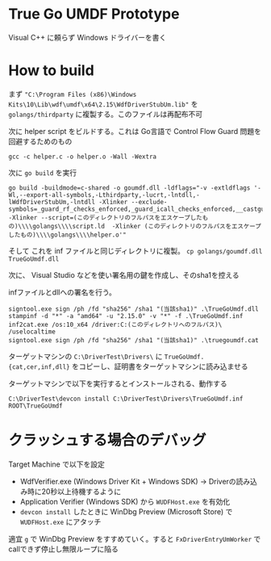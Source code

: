# True Go UMDF Prototype

Visual C++ に頼らず Windows ドライバーを書く

# How to build

まず `"C:\Program Files (x86)\Windows Kits\10\Lib\wdf\umdf\x64\2.15\WdfDriverStubUm.lib"` を `golangs/thirdparty` に複製する。このファイルは再配布不可

次に helper script をビルドする。これは Go言語で Control Flow Guard 問題を回避するためのもの

```
gcc -c helper.c -o helper.o -Wall -Wextra
```

次に `go build` を実行
```
go build -buildmode=c-shared -o goumdf.dll -ldflags="-v -extldflags '-Wl,--export-all-symbols,-Lthirdparty,-lucrt,-lntdll,-lWdfDriverStubUm,-lntdll -Xlinker --exclude-symbols=_guard_rf_checks_enforced,_guard_icall_checks_enforced,__castguard_slow_path_check_os_handled,__castguard_slow_path_check_nop,__castguard_slow_path_check_fastfail,__castguard_slow_path_check_debugbreak,__castguard_check_failure_os_handled,__castguard_check_failure_nop,__castguard_check_failure_fastfail,__castguard_check_failure_debugbreak,ReadNoFence64,ReadPointerNoFence,_guard_check_icall_nop -Xlinker --script=(このディレクトリのフルパスをエスケープしたもの)\\\\golangs\\\\script.ld  -Xlinker (このディレクトリのフルパスをエスケープしたもの)\\\\golangs\\\\helper.o'"
```

そして これを inf ファイルと同じディレクトリに複製。
`cp golangs/goumdf.dll TrueGoUmdf.dll`

次に、 Visual Studio などを使い署名用の鍵を作成し、そのsha1を控える

infファイルとdllへの署名を行う。
```
signtool.exe sign /ph /fd "sha256" /sha1 "(当該sha1)" .\TrueGoUmdf.dll
stampinf -d "*" -a "amd64" -u "2.15.0" -v "*" -f .\TrueGoUmdf.inf
inf2cat.exe /os:10_x64 /driver:C:(このディレクトリへのフルパス)\ /uselocaltime
signtool.exe sign /ph /fd "sha256" /sha1 "(当該sha1)" .\truegoumdf.cat
```

ターゲットマシンの `C:\DriverTest\Drivers\` に `TrueGoUmdf.{cat,cer,inf,dll}` をコピーし、証明書をターゲットマシンに読み込ませる

ターゲットマシンで以下を実行するとインストールされる、動作する

```
C:\DriverTest\devcon install C:\DriverTest\Drivers\TrueGoUmdf.inf ROOT\TrueGoUmdf
```

# クラッシュする場合のデバッグ

Target Machine で以下を設定
- WdfVerifier.exe (Windows Driver Kit + Windows SDK) -> Driverの読み込み時に20秒以上待機するように
- Application Verifier (Windows SDK) から `WUDFHost.exe` を有効化
- `devcon install` したときに WinDbg Preview (Microsoft Store) で `WUDFHost.exe` にアタッチ

適宜 `g` で WinDbg Preview をすすめていく。すると `FxDriverEntryUmWorker` で callできず停止し無限ループに陥る
